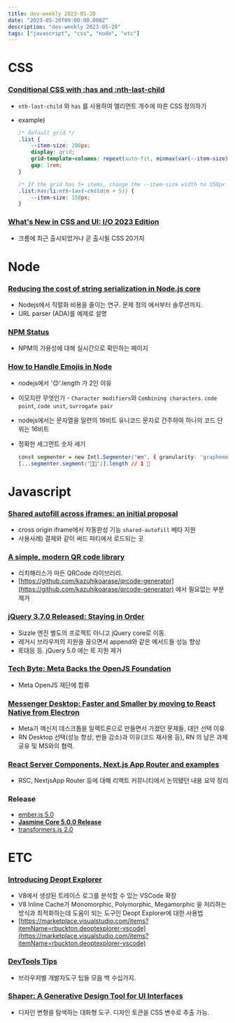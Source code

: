 ```yaml
---
title: dev-weekly 2023-05-20
date: "2023-05-20T09:00:00.000Z"
description: "dev-weekly 2023-05-20"
tags: ["javascript", "css", "node", "etc"]
---
```


# CSS

### **[Conditional CSS with :has and :nth-last-child](https://ishadeed.com/article/conditional-css-has-nth-last-child)**

- `nth-last-child` 와 `has` 를 사용하여 엘리먼트 개수에 따른 CSS 정의하기
- example)
    
    ```css
    /* default grid */
    .list {
        --item-size: 200px;
        display: grid;
        grid-template-columns: repeat(auto-fit, minmax(var(--item-size), 1fr));
        gap: 1rem;
    }
    
    /* If the grid has 5+ items, change the --item-size width to 150px */
    .list:has(li:nth-last-child(n + 5)) {
        --item-size: 150px;
    }
    ```
    

### **[What's New in CSS and UI: I/O 2023 Edition](https://developer.chrome.com/blog/whats-new-css-ui-2023/)**

- 크롬에 최근 출시되었거나 곧 출시될 CSS 20가지

# Node

### **[Reducing the cost of string serialization in Node.js core](https://www.yagiz.co/reducing-the-cost-of-string-serialization-in-nodejs-core)**

- Nodejs에서 직렬화 비용을 줄이는 연구. 문제 정의 에서부터 솔루션까지.
- URL parser (ADA)를 예제로 설명

### **[NPM Status](https://status.npmjs.org/)**

- NPM의 가용성에 대해 실시간으로 확인하는 페이지

### **[How to Handle Emojis in Node](https://backend.cafe/how-to-handle-emojis-in-nodejs)**

- nodejs에서 '😊'.length 가 2인 이유
- 이모지란 무엇인가 - `Character modifiers`와 `Combining characters`. `code point`, `code unit`, `surrogate pair`
- nodejs에서는 문자열을 일련의 16비트 유니코드 문자로 간주하여 하나의 코드 단위는 16비트
- 정확한 세그먼트 숫자 세기
    
    ```css
    const segmenter = new Intl.Segmenter('en', { granularity: 'grapheme' });
    [...segmenter.segment('🤌🏼')].length // 1 🎉
    ```
    

# Javascript

### **[Shared autofill across iframes: an initial proposal](https://developer.chrome.com/blog/shared-autofill/)**

- cross origin iframe에서 자동완성 기능 `shared-autofill` 베타 지원
- 사용사례) 결제와 같이 써드 파티에서 로드되는 곳

### **[A simple, modern QR code library](https://github.com/Rich-Harris/headless-qr)**

- 리치해리스가 마든 QRCode 라이브러리.
- [https://github.com/kazuhikoarase/qrcode-generator](https://github.com/kazuhikoarase/qrcode-generator) 에서 필요없는 부분 제거

### **[jQuery 3.7.0 Released: Staying in Order](https://blog.jquery.com/2023/05/11/jquery-3-7-0-released-staying-in-order/)**

- Sizzle 엔진 별도의 프로젝트 아니고 jQuery core로 이동.
- 레거시 브라우저의 지원을 끊으면서 append와 같은 메서드들 성능 향상
- IE대응 등. jQuery 5.0 에는 IE 지원 제거

### **[Tech Byte: Meta Backs the OpenJS Foundation](https://thenewstack.io/meta-backs-the-openjs-foundation-for-greater-diversity/)**

- Meta OpenJS 재단에 합류

### **[Messenger Desktop: Faster and Smaller by moving to React Native from Electron](https://developers.facebook.com/blog/post/2023/05/17/messenger-desktop-faster-and-smaller-by-moving-to-react-native-from-electron/)**

- Meta가 메신저 데스크톱을 일렉트론으로 만들면서 가졌던 문제들, 대안 선택 이유
- RN Desktop 선택(성능 향상, 번들 감소)과 이유(코드 재사용 등), RN 의 남은 과제 공유 및 MS와의 협력.

### **[React Server Components, Next.js App Router and examples](https://addyosmani.com/blog/react-server-components-app-router/)**

- RSC, NextjsApp Router 등에 대해 리액트 커뮤니티에서 논의됐던 내용 요약 정리

### Release

- [ember.js 5.0](https://github.com/emberjs/ember.js/releases/tag/v5.0.0)
- **[Jasmine Core 5.0.0 Release](https://github.com/jasmine/jasmine/blob/main/release_notes/5.0.0.md)**
- [transformers.js 2.0](https://github.com/xenova/transformers.js/releases/tag/2.0.0)

# ETC

### **[Introducing Deopt Explorer](https://devblogs.microsoft.com/typescript/introducing-deopt-explorer/)**

- V8에서 생성된 트레이스 로그를 분석할 수 있는 VSCode 확장
- V8 Inline Cache가 Monomorphic, Polymorphic, Megamorphic 을 처리하는 방식과 최적화하는데 도움이 되는 도구인 Deopt Explorer에 대한 사용법
- [https://marketplace.visualstudio.com/items?itemName=rbuckton.deoptexplorer-vscode](https://marketplace.visualstudio.com/items?itemName=rbuckton.deoptexplorer-vscode)

### **[DevTools Tips](https://devtoolstips.org/)**

- 브라우저별 개발자도구 팁들 모음 백 수십가지.

### **[Shaper: A Generative Design Tool for UI Interfaces](https://shaper.design/)**

- 디자인 변형을 탐색하는 대화형 도구. 디자인 토큰을 CSS 변수로 추출 가능.